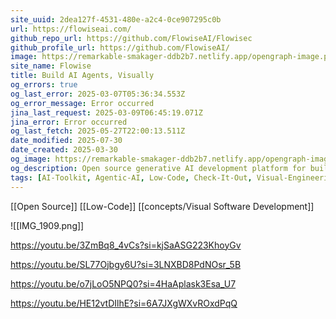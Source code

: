 ```yaml
---
site_uuid: 2dea127f-4531-480e-a2c4-0ce907295c0b
url: https://flowiseai.com/
github_repo_url: https://github.com/FlowiseAI/Flowisec
github_profile_url: https://github.com/FlowiseAI/
image: https://remarkable-smakager-ddb2b7.netlify.app/opengraph-image.png?2eca201df198027c
site_name: Flowise
title: Build AI Agents, Visually
og_errors: true
og_last_error: 2025-03-07T05:36:34.553Z
og_error_message: Error occurred
jina_last_request: 2025-03-09T06:45:19.071Z
jina_error: Error occurred
og_last_fetch: 2025-05-27T22:00:13.511Z
date_modified: 2025-07-30
date_created: 2025-03-30
og_image: https://remarkable-smakager-ddb2b7.netlify.app/opengraph-image.png?9ccfc0cd89ea0cda
og_description: Open source generative AI development platform for building AI agents, LLM orchestration, and more
tags: [AI-Toolkit, Agentic-AI, Low-Code, Check-It-Out, Visual-Engineering, Visual-Workflows, Agentic-Workspaces]
---
```


[[Open Source]] [[Low-Code]] [[concepts/Visual Software Development]]

![[IMG_1909.png]]

https://youtu.be/3ZmBq8_4vCs?si=kjSaASG223KhoyGv

https://youtu.be/SL77Ojbgy6U?si=3LNXBD8PdNOsr_5B

https://youtu.be/o7jLoO5NPQ0?si=4HaAplask3Esa_U7

https://youtu.be/HE12vtDIlhE?si=6A7JXgWXvROxdPqQ
